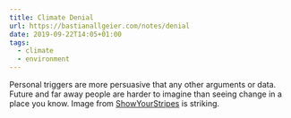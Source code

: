 ```yaml
---
title: Climate Denial
url: https://bastianallgeier.com/notes/denial
date: 2019-09-22T14:05+01:00
tags:
  - climate
  - environment
---
```

Personal triggers are more persuasive that any other arguments or data. Future and far away people are harder to imagine than seeing change in a place you know. Image from [ShowYourStripes](https://showyourstripes.info/) is striking.
